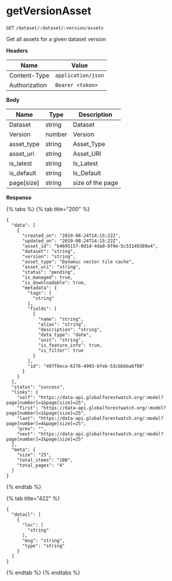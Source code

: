 # getVersionAsset

`GET` `/dataset/:dataset/:version/assets`

Get all assets for a given dataset version

**Headers**

| Name          | Value              |
| ------------- | ------------------ |
| Content-Type  | `application/json` |
| Authorization | `Bearer <token>`   |

**Body**

| Name        | Type   | Description      |
| ----------- | ------ | ---------------- |
| Dataset     | string | Dataset          |
| Version     | number | Version          |
| asset\_type | string | Asset\_Type      |
| asset\_uri  | string | Asset\_URI       |
| is\_latest  | string | Is\_Latest       |
| is\_default | string | Is\_Default      |
| page\[size] | string | size of the page |

**Response**

{% tabs %}
{% tab title="200" %}
```
{
  "data": [
    {
      "created_on": "2019-08-24T14:15:22Z",
      "updated_on": "2019-08-24T14:15:22Z",
      "asset_id": "b4695157-0d1d-4da0-8f9e-5c53149389e4",
      "dataset": "string",
      "version": "string",
      "asset_type": "Dynamic vector tile cache",
      "asset_uri": "string",
      "status": "pending",
      "is_managed": true,
      "is_downloadable": true,
      "metadata": {
        "tags": [
          "string"
        ],
        "fields": [
          {
            "name": "string",
            "alias": "string",
            "description": "string",
            "data_type": "date",
            "unit": "string",
            "is_feature_info": true,
            "is_filter": true
          }
        ],
        "id": "497f6eca-6276-4993-bfeb-53cbbbba6f08"
      }
    }
  ],
  "status": "success",
  "links": {
    "self": "https://data-api.globalforestwatch.org/:model?page[number]=1&page[size]=25",
    "first": "https://data-api.globalforestwatch.org/:model?page[number]=1&page[size]=25",
    "last": "https://data-api.globalforestwatch.org/:model?page[number]=4&page[size]=25",
    "prev": "",
    "next": "https://data-api.globalforestwatch.org/:model?page[number]=2&page[size]=25"
  },
  "meta": {
    "size": "25",
    "total_items": "100",
    "total_pages": "4"
  }
}
```
{% endtab %}

{% tab title="422" %}
```
{
  "detail": [
    {
      "loc": [
        "string"
      ],
      "msg": "string",
      "type": "string"
    }
  ]
}
```
{% endtab %}
{% endtabs %}
